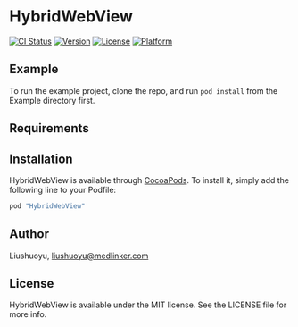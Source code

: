 # HybridWebView

[![CI Status](http://img.shields.io/travis/Liushuoyu/HybridWebView.svg?style=flat)](https://travis-ci.org/Liushuoyu/HybridWebView)
[![Version](https://img.shields.io/cocoapods/v/HybridWebView.svg?style=flat)](http://cocoapods.org/pods/HybridWebView)
[![License](https://img.shields.io/cocoapods/l/HybridWebView.svg?style=flat)](http://cocoapods.org/pods/HybridWebView)
[![Platform](https://img.shields.io/cocoapods/p/HybridWebView.svg?style=flat)](http://cocoapods.org/pods/HybridWebView)

## Example

To run the example project, clone the repo, and run `pod install` from the Example directory first.

## Requirements

## Installation

HybridWebView is available through [CocoaPods](http://cocoapods.org). To install
it, simply add the following line to your Podfile:

```ruby
pod "HybridWebView"
```

## Author

Liushuoyu, liushuoyu@medlinker.com

## License

HybridWebView is available under the MIT license. See the LICENSE file for more info.
